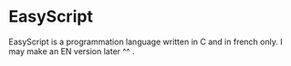 # EasyScript
EasyScript is a programmation language written in C and in french only. I may make an EN version later ^^ .
